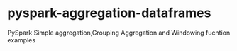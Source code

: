 # pyspark-aggregation-dataframes
PySpark Simple aggregation,Grouping Aggregation and Windowing fucntion examples
